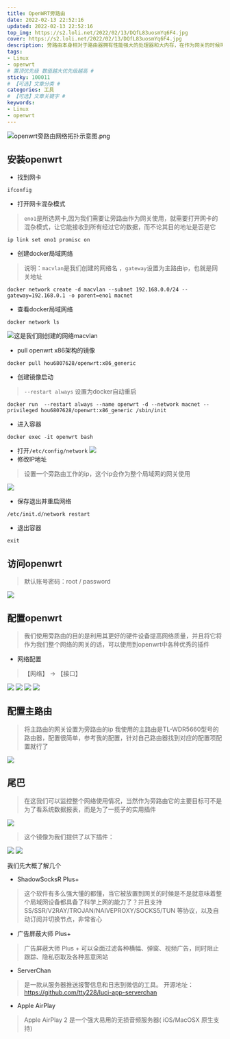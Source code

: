 ```yaml
---
title: OpenWRT旁路由
date: 2022-02-13 22:52:16
updated: 2022-02-13 22:52:16
top_img: https://s2.loli.net/2022/02/13/DQfL83uosmYq6F4.jpg
cover: https://s2.loli.net/2022/02/13/DQfL83uosmYq6F4.jpg
description: 旁路由本身相对于路由器拥有性能强大的处理器和大内存，在作为网关的时候可以为我们提供安全可靠的网络环境，OpenWrt作为一款强大的嵌入式系统，拥有丰富的插件，例如【广告屏蔽大师Plus+】、【ShadowSocksR Plus+】、【网络唤醒】等，使我们多设备网络非常方便
tags:
- Linux
- openwrt
# 置顶优先级 数值越大优先级越高 #
sticky: 100011
# 【可选】文章分类 #
categories: 工具
# 【可选】文章关键字 #
keywords:
- Linux
- openwrt
---
```



![openwrt旁路由网络拓扑示意图.png](https://s2.loli.net/2022/02/15/HygRpx87okWzaSP.png)

## 安装openwrt
- 找到网卡
```shell
ifconfig
```
- 打开网卡混杂模式
> `eno1`是所选网卡,因为我们需要让旁路由作为网关使用，就需要打开网卡的混杂模式，让它能接收到所有经过它的数据，而不论其目的地址是否是它
```shell
ip link set eno1 promisc on
```  
- 创建docker局域网络
> 说明：`macvlan`是我们创建的网络名  ，`gateway`设置为主路由ip，也就是网关地址
```shell
docker network create -d macvlan --subnet 192.168.0.0/24 --gateway=192.168.0.1 -o parent=eno1 macnet
```
- 查看docker局域网络
```shell
docker network ls
```
![这是我们刚创建的网络macvlan](https://s2.loli.net/2022/02/13/kxdpVPovUIaNHcq.png)
- pull openwrt x86架构的镜像
```
docker pull hou6807628/openwrt:x86_generic
```

- 创建镜像启动
> `--restart always` 设置为docker自动重启
```shell
docker run  --restart always --name openwrt -d --network macnet --privileged hou6807628/openwrt:x86_generic /sbin/init
```
- 进入容器
```shell
docker exec -it openwrt bash
```
- 打开`/etc/config/network`
![](https://s2.loli.net/2022/02/13/yx3vPARTg8fbh1c.png)
- 修改IP地址
> 设置一个旁路由工作的ip，这个ip会作为整个局域网的网关使用

![](https://s2.loli.net/2022/02/13/ED4ubRWJdTr3Qzw.png)
- 保存退出并重启网络
```shell
/etc/init.d/network restart
```

- 退出容器
```shell
exit
```

## 访问openwrt

> 默认账号密码：root / password

![](https://s2.loli.net/2022/02/13/y2ChUY6L8zJwXTd.png)

## 配置openwrt
> 我们使用旁路由的目的是利用其更好的硬件设备提高网络质量，并且将它将作为我们整个网络的网关的话，可以使用到openwrt中各种优秀的插件

- 网络配置
> 【网络】 -> 【接口】

![](https://s2.loli.net/2022/02/13/kUyxpbMXqEAvQdT.png)
![](https://s2.loli.net/2022/02/13/a5GysUCNAFWdRKB.png)
![](https://s2.loli.net/2022/02/13/1Sx2Gfp3Z4K5mDq.png)
![](https://s2.loli.net/2022/02/13/dphPLYF2rvDwgs3.png)


## 配置主路由
> 将主路由的网关设置为旁路由的ip
> 我使用的主路由是TL-WDR5660型号的路由器，配置很简单，参考我的配置，针对自己路由器找到对应的配置项配置就行了

![](https://s2.loli.net/2022/02/13/ZYL7sIjKkz3pJMD.png)

## 尾巴
> 在这我们可以监控整个网络使用情况，当然作为旁路由它的主要目标可不是为了看系统数据报表，而是为了一揽子的实用插件

![](https://s2.loli.net/2022/02/13/1bJAKUvMWI7kdq2.png)

> 这个镜像为我们提供了以下插件：

![](https://s2.loli.net/2022/02/13/7QpZ91OyKcABT36.png)
![](https://s2.loli.net/2022/02/14/1UawnTfODeXqbdR.png)

我们先大概了解几个
- ShadowSocksR Plus+
> 这个软件有多么强大懂的都懂，当它被放置到网关的时候是不是就意味着整个局域网设备都具备了科学上网的能力了？并且支持 SS/SSR/V2RAY/TROJAN/NAIVEPROXY/SOCKS5/TUN 等协议，以及自动订阅并切换节点，非常省心

- 广告屏蔽大师 Plus+
> 广告屏蔽大师 Plus + 可以全面过滤各种横幅、弹窗、视频广告，同时阻止跟踪、隐私窃取及各种恶意网站

- ServerChan
> 是一款从服务器推送报警信息和日志到微信的工具。 开源地址：https://github.com/tty228/luci-app-serverchan

- Apple AirPlay
> Apple AirPlay 2 是一个强大易用的无损音频服务器( iOS/MacOSX 原生支持)
